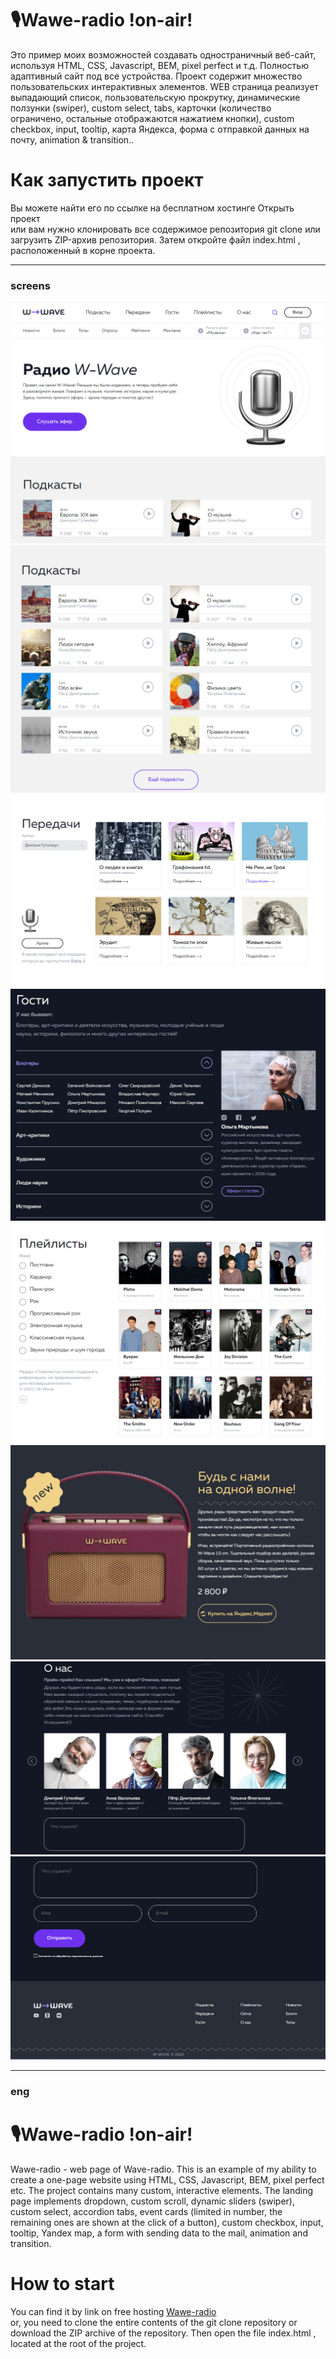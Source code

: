 # 🎙Wawe-radio !on-air!
Это пример моих возможностей создавать одностраничный веб-сайт, используя HTML, CSS, Javascript, BEM, pixel perfect и т.д. Полностью адаптивный сайт под все устройства. Проект содержит множество пользовательских интерактивных элементов. WEB страница реализует выпадающий список, пользовательскую прокрутку, динамические ползунки (swiper), custom select, tabs, карточки (количество ограничено, остальные отображаются нажатием кнопки), custom checkbox, input, tooltip, карта Яндекса, форма с отправкой данных на почту,  animation & transition..
# Как запустить проект
Вы можете найти его по ссылке на бесплатном хостинге <a src="https://sergey-karpov.github.io/Wawe-radio/">Открыть проект</a> <br>
или вам нужно клонировать все содержимое репозитория git clone <this repo> или загрузить ZIP-архив репозитория. Затем откройте файл index.html , расположенный в корне проекта.
___
### screens
![header](https://github.com/Sergey-Karpov/Wawe-radio/blob/main/W-Wave-radio/screens/header.png)
![podcasts-section](https://github.com/Sergey-Karpov/Wawe-radio/blob/main/W-Wave-radio/screens/podcasts.png)
![broadcasts-section](https://github.com/Sergey-Karpov/Wawe-radio/blob/main/W-Wave-radio/screens/broadcasts.png)
![guests-section](https://github.com/Sergey-Karpov/Wawe-radio/blob/main/W-Wave-radio/screens/guests.png)
![playlists-sections](https://github.com/Sergey-Karpov/Wawe-radio/blob/main/W-Wave-radio/screens/playlists.png)
![merch-sections](https://github.com/Sergey-Karpov/Wawe-radio/blob/main/W-Wave-radio/screens/merch.png)
![authors-sections](https://github.com/Sergey-Karpov/Wawe-radio/blob/main/W-Wave-radio/screens/authors.png)
![form%26footer-sections](https://github.com/Sergey-Karpov/Wawe-radio/blob/main/W-Wave-radio/screens/form%26footer.png)
____
### eng
# 🎙Wawe-radio !on-air!
Wawe-radio - web page of Wave-radio. This is an example of my ability to create a one-page website using HTML, CSS, Javascript, BEM, pixel perfect etc. The project contains many custom, interactive elements. The landing page implements dropdown, custom scroll, dynamic sliders (swiper), custom select, accordion tabs, event cards (limited in number, the remaining ones are shown at the click of a button), custom checkbox, input, tooltip, Yandex map, a form with sending data to the mail, animation and transition.
# How to start
You can find it by link on free hosting [Wawe-radio](http://ch56725.tmweb.ru/) <br>
or, you need to clone the entire contents of the git clone <this repo> repository or download the ZIP archive of the repository. Then open the file index.html , located at the root of the project.
